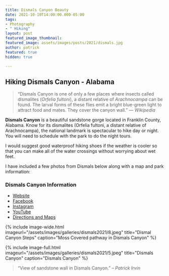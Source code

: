 ```yaml
---
title: Dismals Canyon Beauty
date: 2021-10-10T14:00:00.000-05:00
tags:
- Photography
- " Hiking"
layout: post
featured_image_thumbnail: 
featured_image: assets/images/posts/2021/dismals.jpg
author: patrick
featured: true
hidden: true

---
```

## Hiking Dismals Canyon - Alabama

<blockquote class="alignleft">“Dismals Canyon is one of only a few places where insects called dismalites (<i>Orfelia fultoni</i>), a distant relative of <i>Arachnocampa</i> can be found. The larval forms of these flies emit a bright blue-green light to attract food and mates. They cover the canyon wall.” <cite>— Wikipedia</cite></blockquote>

**Dismals Canyon** is a beautiful sandstone gorge located in Franklin County, Alabama.  Know for its dismalites (Orfelia fultoni, a distant relative of Arachnocampa), the national landmark is spectacular to hike day or night.  You will need to schedule with the park to do the night tours.

I would suggest good waterproof hiking shoes if the weather is cooler so that you can make all of the water crossings without worrying about wet feet.

I have included a few photos from Dismals below along with a map and park information:

### Dismals Canyon Information

* [Website](https://www.dismalscanyon.com/) 
* [Facebook](https://www.facebook.com/dismalscanyon/) 
* [Instagram](http://instagram.com/dismalscanyon) 
* [YouTube](https://www.youtube.com/channel/UCh_tzffMku9waABduTE_G2Q) 
* [Directions and Maps](https://www.dismalscanyon.com/maps)

{% include image-wide.html imageurl="/assets/images/galleries/dismals2021/8.jpeg" title="Dismal Canyon Steps" caption="Moss Covered pathway in Dismals Canyon" %}

{% include image-full.html imageurl="/assets/images/galleries/dismals2021/5.jpeg" title="Dismals Canyon" caption="Dismals Canyon" %}

> “View of sandstone wall in Dismals Canyon.” <cite>– Patrick Irvin</cite>